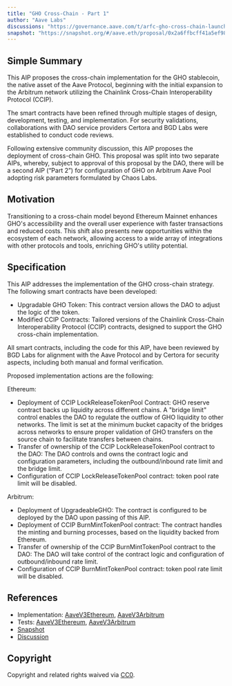 ```yaml
---
title: "GHO Cross-Chain - Part 1"
author: "Aave Labs"
discussions: "https://governance.aave.com/t/arfc-gho-cross-chain-launch/17616"
snapshot: "https://snapshot.org/#/aave.eth/proposal/0x2a6ffbcff41a5ef98b7542f99b207af9c1e79e61f859d0a62f3bf52d3280877a"
---
```


## Simple Summary

This AIP proposes the cross-chain implementation for the GHO stablecoin, the native asset of the Aave Protocol, beginning with the initial expansion to the Arbitrum network utilizing the Chainlink Cross-Chain Interoperability Protocol (CCIP).

The smart contracts have been refined through multiple stages of design, development, testing, and implementation. For security validations, collaborations with DAO service providers Certora and BGD Labs were established to conduct code reviews.

Following extensive community discussion, this AIP proposes the deployment of cross-chain GHO. This proposal was split into two separate AIPs, whereby, subject to approval of this proposal by the DAO, there will be a second AIP (“Part 2”) for configuration of GHO on Arbitrum Aave Pool adopting risk parameters formulated by Chaos Labs.

## Motivation

Transitioning to a cross-chain model beyond Ethereum Mainnet enhances GHO's accessibility and the overall user experience with faster transactions and reduced costs. This shift also presents new opportunities within the ecosystem of each network, allowing access to a wide array of integrations with other protocols and tools, enriching GHO's utility potential.

## Specification

This AIP addresses the implementation of the GHO cross-chain strategy. The following smart contracts have been developed:

- Upgradable GHO Token: This contract version allows the DAO to adjust the logic of the token.
- Modified CCIP Contracts: Tailored versions of the Chainlink Cross-Chain Interoperability Protocol (CCIP) contracts, designed to support the GHO cross-chain implementation.

All smart contracts, including the code for this AIP, have been reviewed by BGD Labs for alignment with the Aave Protocol and by Certora for security aspects, including both manual and formal verification.

Proposed implementation actions are the following:

Ethereum:

- Deployment of CCIP LockReleaseTokenPool Contract: GHO reserve contract backs up liquidity across different chains. A "bridge limit" control enables the DAO to regulate the outflow of GHO liquidity to other networks. The limit is set at the minimum bucket capacity of the bridges across networks to ensure proper validation of GHO transfers on the source chain to facilitate transfers between chains.
- Transfer of ownership of the CCIP LockReleaseTokenPool contract to the DAO: The DAO controls and owns the contract logic and configuration parameters, including the outbound/inbound rate limit and the bridge limit.
- Configuration of CCIP LockReleaseTokenPool contract: token pool rate limit will be disabled.

Arbitrum:

- Deployment of UpgradeableGHO: The contract is configured to be deployed by the DAO upon passing of this AIP.
- Deployment of CCIP BurnMintTokenPool contract: The contract handles the minting and burning processes, based on the liquidity backed from Ethereum.
- Transfer of ownership of the CCIP BurnMintTokenPool contract to the DAO: The DAO will take control of the contract logic and configuration of outbound/inbound rate limit.
- Configuration of CCIP BurnMintTokenPool contract: token pool rate limit will be disabled.

## References

- Implementation: [AaveV3Ethereum](https://github.com/bgd-labs/aave-proposals-v3/blob/e0d12ee0493cab656f3928f9821880b66c3c553f/src/20240528_Multi_GHOCrossChainLaunch/AaveV3Ethereum_GHOCrossChainLaunch_20240528.sol), [AaveV3Arbitrum](https://github.com/bgd-labs/aave-proposals-v3/blob/e0d12ee0493cab656f3928f9821880b66c3c553f/src/20240528_Multi_GHOCrossChainLaunch/AaveV3Arbitrum_GHOCrossChainLaunch_20240528.sol)
- Tests: [AaveV3Ethereum](https://github.com/bgd-labs/aave-proposals-v3/blob/e0d12ee0493cab656f3928f9821880b66c3c553f/src/20240528_Multi_GHOCrossChainLaunch/AaveV3Ethereum_GHOCrossChainLaunch_20240528.t.sol), [AaveV3Arbitrum](https://github.com/bgd-labs/aave-proposals-v3/blob/e0d12ee0493cab656f3928f9821880b66c3c553f/src/20240528_Multi_GHOCrossChainLaunch/AaveV3Arbitrum_GHOCrossChainLaunch_20240528.t.sol)
- [Snapshot](https://snapshot.org/#/aave.eth/proposal/0x2a6ffbcff41a5ef98b7542f99b207af9c1e79e61f859d0a62f3bf52d3280877a)
- [Discussion](https://governance.aave.com/t/arfc-gho-cross-chain-launch/17616)

## Copyright

Copyright and related rights waived via [CC0](https://creativecommons.org/publicdomain/zero/1.0/).
